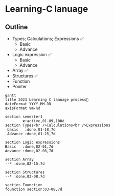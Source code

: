 # Learning-C lanuage
## Outline

- Types; Calculations; Expressions ✅
  - Basic
  - Advance
- Logic expression ✅
  - Basic
  - Advance 
- Array ✅
- Structures ✅
- Function
- Pointer

```mermaid
gantt
title 2023 Learning C lanuage process🌰 
dateFormat YYYY-MM-DD
axisFormat %m-%d

section semester1
        ❤️:active,01-09,100d
section Types<br />Calculations<br />Expressions
 basic   :done,01-18,7d
 Advance :done,01-25,7d

section Logic expressions
Basic   :done,02-01,7d
Advance :done,02-08,7d

section Array
--*	:done,02-15,7d

section Structures
--*	:done,03-08,7d

section Founction
founction section:03-08,7d

```
